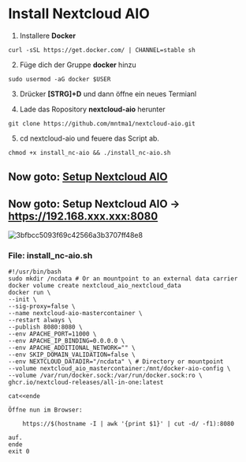 # Install Nextcloud AIO
 
1. Installere **Docker** 
```
curl -sSL https://get.docker.com/ | CHANNEL=stable sh
```
2. Füge dich der Gruppe **docker** hinzu
 
```
sudo usermod -aG docker $USER
```
3. Drücker **[STRG]+D** und dann öffne ein neues Termianl
 
4. Lade das Ropository **nextcloud-aio** herunter
 
```
git clone https://github.com/mntma1/nextcloud-aio.git
```
 
5. cd nextcloud-aio und feuere das Script ab.
 
```
chmod +x install_nc-aio && ./install_nc-aio.sh
```
 
## Now goto: [Setup Nextcloud AIO](https://192.168.17.55:8080)
## Now goto: Setup Nextcloud AIO -> https://192.168.xxx.xxx:8080

![3bfbcc5093f69c42566a3b3707ff48e8](https://github.com/user-attachments/assets/89760348-c18a-4900-a819-d5a89a0ea9cd)
 
### File: install_nc-aio.sh
```
#!/usr/bin/bash
sudo mkdir /ncdata # Or an mountpoint to an external data carrier
docker volume create nextcloud_aio_nextcloud_data
docker run \
--init \
--sig-proxy=false \
--name nextcloud-aio-mastercontainer \
--restart always \
--publish 8080:8080 \
--env APACHE_PORT=11000 \
--env APACHE_IP_BINDING=0.0.0.0 \
--env APACHE_ADDITIONAL_NETWORK="" \
--env SKIP_DOMAIN_VALIDATION=false \
--env NEXTCLOUD_DATADIR="/ncdata" \ # Directory or mountpoint
--volume nextcloud_aio_mastercontainer:/mnt/docker-aio-config \
--volume /var/run/docker.sock:/var/run/docker.sock:ro \
ghcr.io/nextcloud-releases/all-in-one:latest

cat<<ende
 
Öffne nun im Browser: 

    https://$(hostname -I | awk '{print $1}' | cut -d/ -f1):8080

auf.
ende
exit 0
```

